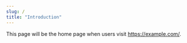 ```yaml
---
slug: /
title: "Introduction"
---
```


This page will be the home page when users visit https://example.com/.
